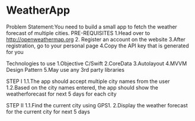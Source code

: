 # WeatherApp

Problem Statement:You need to build a small app to fetch the weather forecast of multiple cities.
PRE-REQUISITES
1.Head over to http://openweathermap.org 2.
Register an account on the website
3.After registration, go to your personal page 
4.Copy the API key that is generated for you



Technologies to use
1.Objective C/Swift 
2.CoreData
3.Autolayout
4.MVVM Design Pattern
5.May use any 3rd party libraries 

STEP I
1.1.The app should accept multiple city names from the user
1.2.Based on the city names entered, the app should show the weatherforecast for next 5 days for each city

STEP II
1.1.Find the current city using GPS1.
2.Display the weather forecast for the current city for next 5 days
